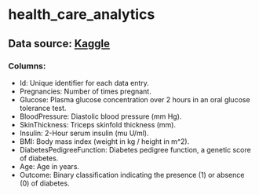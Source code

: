 # health_care_analytics
## Data source: [Kaggle](https://www.kaggle.com/datasets/nanditapore/healthcare-diabetes)<br>
### Columns:<br>
- Id: Unique identifier for each data entry.<br>
- Pregnancies: Number of times pregnant.<br>
- Glucose: Plasma glucose concentration over 2 hours in an oral glucose tolerance test.<br>
- BloodPressure: Diastolic blood pressure (mm Hg).<br>
- SkinThickness: Triceps skinfold thickness (mm).<br>
- Insulin: 2-Hour serum insulin (mu U/ml).<br>
- BMI: Body mass index (weight in kg / height in m^2).<br>
- DiabetesPedigreeFunction: Diabetes pedigree function, a genetic score of diabetes.<br>
- Age: Age in years.<br>
- Outcome: Binary classification indicating the presence (1) or absence (0) of diabetes.<br>
